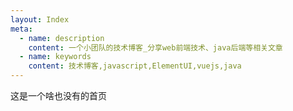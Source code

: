 ```yaml
---
layout: Index
meta: 
  - name: description
    content: 一个小团队的技术博客_分享web前端技术、java后端等相关文章
  - name: keywords
    content: 技术博客,javascript,ElementUI,vuejs,java
---
```

这是一个啥也没有的首页